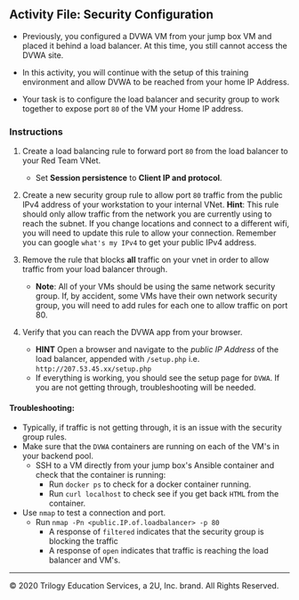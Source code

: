 ## Activity File: Security Configuration

- Previously, you configured a DVWA VM from your jump box VM and placed it behind a load balancer. At this time, you still cannot access the DVWA site.

- In this activity, you will continue with the setup of this training environment and allow DVWA to be reached from your home IP Address.

- Your task is to configure the load balancer and security group to work together to expose port `80` of the VM your Home IP address.

### Instructions

1. Create a load balancing rule to forward port `80` from the load balancer to your Red Team VNet.

    - Set **Session persistence** to **Client IP and protocol**.

2. Create a new security group rule to allow port `80` traffic from the public IPv4 address of your workstation to your internal VNet.
    **Hint**: This rule should only allow traffic from the network you are currently using to reach the subnet. If you change locations and connect to a different wifi, you will need to update this rule to allow your connection. Remember you can google `what's my IPv4` to get your public IPv4 address.

3. Remove the rule that blocks **all** traffic on your vnet in order to allow traffic from your load balancer through.

    - **Note**: All of your VMs should be using the same network security group. If, by accident, some VMs have their own network security group, you will need to add rules for each one to allow traffic on port 80.

4. Verify that you can reach the DVWA app from your browser.
    - **HINT** Open a browser and navigate to the _public IP Address_ of the load balancer, appended with `/setup.php` i.e. `http://207.53.45.xx/setup.php`
    - If everything is working, you should see the setup page for `DVWA`. If you are not getting through, troubleshooting will be needed.

#### Troubleshooting:
- Typically, if traffic is not getting through, it is an issue with the security group rules.
- Make sure that the `DVWA` containers are running on each of the VM's in your backend pool.
    - SSH to a VM directly from your jump box's Ansible container and check that the container is running:
        - Run `docker ps` to check for a docker container running.
        - Run `curl localhost` to check see if you get back `HTML` from the container.
- Use `nmap` to test a connection and port.
    - Run `nmap -Pn <public.IP.of.loadbalancer> -p 80`
        - A response of `filtered` indicates that the security group is blocking the traffic
        - A response of `open` indicates that traffic is reaching the load balancer and VM's.

---
© 2020 Trilogy Education Services, a 2U, Inc. brand. All Rights Reserved.
